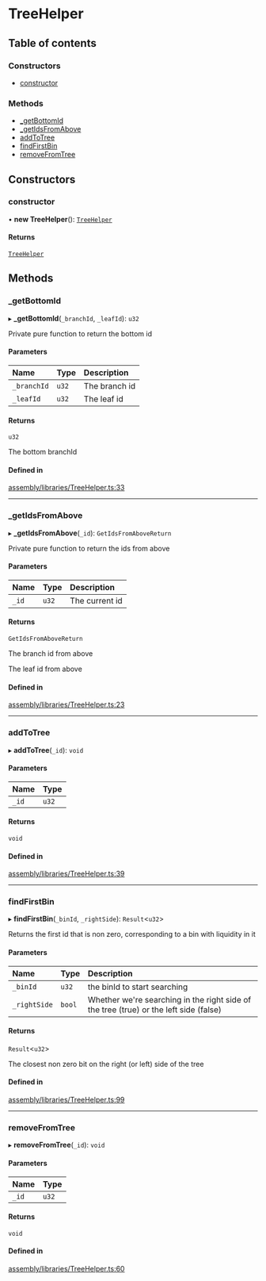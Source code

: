 # TreeHelper

## Table of contents

### Constructors

- [constructor](TreeHelper.md#constructor)

### Methods

- [\_getBottomId](TreeHelper.md#_getbottomid)
- [\_getIdsFromAbove](TreeHelper.md#_getidsfromabove)
- [addToTree](TreeHelper.md#addtotree)
- [findFirstBin](TreeHelper.md#findfirstbin)
- [removeFromTree](TreeHelper.md#removefromtree)

## Constructors

### constructor

• **new TreeHelper**(): [`TreeHelper`](TreeHelper.md)

#### Returns

[`TreeHelper`](TreeHelper.md)

## Methods

### \_getBottomId

▸ **_getBottomId**(`_branchId`, `_leafId`): `u32`

Private pure function to return the bottom id

#### Parameters

| Name | Type | Description |
| :------ | :------ | :------ |
| `_branchId` | `u32` | The branch id |
| `_leafId` | `u32` | The leaf id |

#### Returns

`u32`

The bottom branchId

#### Defined in

[assembly/libraries/TreeHelper.ts:33](https://github.com/dusaprotocol/v1-core-confidencial/blob/327ce5d/assembly/libraries/TreeHelper.ts#L33)

___

### \_getIdsFromAbove

▸ **_getIdsFromAbove**(`_id`): `GetIdsFromAboveReturn`

Private pure function to return the ids from above

#### Parameters

| Name | Type | Description |
| :------ | :------ | :------ |
| `_id` | `u32` | The current id |

#### Returns

`GetIdsFromAboveReturn`

The branch id from above

The leaf id from above

#### Defined in

[assembly/libraries/TreeHelper.ts:23](https://github.com/dusaprotocol/v1-core-confidencial/blob/327ce5d/assembly/libraries/TreeHelper.ts#L23)

___

### addToTree

▸ **addToTree**(`_id`): `void`

#### Parameters

| Name | Type |
| :------ | :------ |
| `_id` | `u32` |

#### Returns

`void`

#### Defined in

[assembly/libraries/TreeHelper.ts:39](https://github.com/dusaprotocol/v1-core-confidencial/blob/327ce5d/assembly/libraries/TreeHelper.ts#L39)

___

### findFirstBin

▸ **findFirstBin**(`_binId`, `_rightSide`): `Result`<`u32`\>

Returns the first id that is non zero, corresponding to a bin with liquidity in it

#### Parameters

| Name | Type | Description |
| :------ | :------ | :------ |
| `_binId` | `u32` | the binId to start searching |
| `_rightSide` | `bool` | Whether we're searching in the right side of the tree (true) or the left side (false) |

#### Returns

`Result`<`u32`\>

The closest non zero bit on the right (or left) side of the tree

#### Defined in

[assembly/libraries/TreeHelper.ts:99](https://github.com/dusaprotocol/v1-core-confidencial/blob/327ce5d/assembly/libraries/TreeHelper.ts#L99)

___

### removeFromTree

▸ **removeFromTree**(`_id`): `void`

#### Parameters

| Name | Type |
| :------ | :------ |
| `_id` | `u32` |

#### Returns

`void`

#### Defined in

[assembly/libraries/TreeHelper.ts:60](https://github.com/dusaprotocol/v1-core-confidencial/blob/327ce5d/assembly/libraries/TreeHelper.ts#L60)
